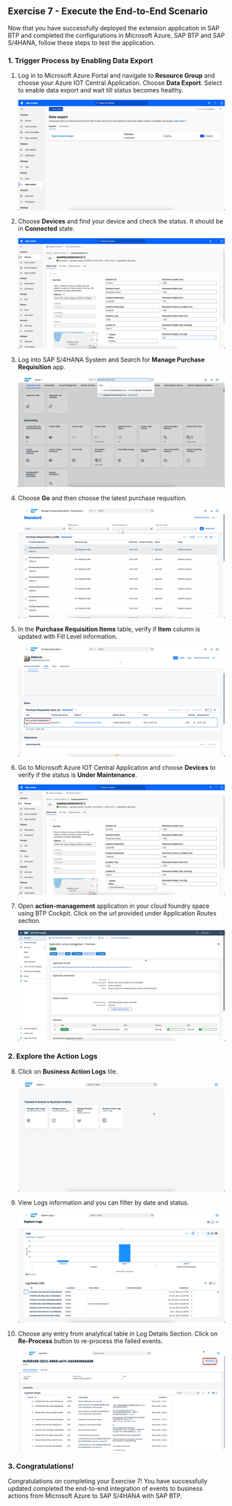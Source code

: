 ## Exercise 7 - Execute the End-to-End Scenario

Now that you have successfully deployed the extension application in SAP BTP and completed the configurations in Microsoft Azure, SAP BTP and SAP S/4HANA, follow these steps to test the application.

### 1. Trigger Process by Enabling Data Export

1. Log in to Microsoft Azure Portal and navigate to **Resource Group** and choose your Azure IOT Central Application. Choose **Data Export**. Select to enable data export and wait till status becomes healthy.

    ![plot](./images/StartDataExport.png)

2. Choose **Devices** and find your device and check the status. It should be in **Connected** state.

    ![plot](./images/DeviceStatusWorking.png)

3. Log into SAP S/4HANA System and Search for **Manage Purchase Requisition** app.

    ![plot](./images/S4HANASearchApp.png)

4. Choose **Go** and then choose the latest purchase requsition.

    ![plot](./images/PurchaseRequisitionList.png)

5. In the **Purchase Requisition Items** table, verify if **Item** column is updated with Fill Level information.

    ![plot](./images/PurchaseRequsitionWithFillLevel.png)

6. Go to Microsoft Azure IOT Central Application and choose **Devices** to verify if the status is **Under Maintenance**.

    ![plot](./images/DeviceStatusUnderMaintenance.png)

7. Open **action-management** application in your cloud foundry space using BTP Cockpit. Click on the url provided under Application Routes section.

    ![plot](./images/ActionManagementApplication.png)

### 2. Explore the Action Logs

8. Click on **Business Action Logs** tile.

    ![plot](./images/ActionManagementHome.png)

9. View Logs information and you can filter by date and status. 

    ![plot](./images/LogsListView.png)

10. Choose any entry from analytical table in Log Details Section. Click on **Re-Process** button to re-process the failed events.

    ![plot](./images/LogsDetailView.png)


### 3. Congratulations!

Congratulations on completing your Exercise 7! You have successfully updated completed the end-to-end integration of events to business actions from Microsoft Azure to SAP S/4HANA with SAP BTP.


